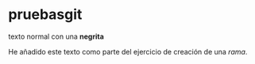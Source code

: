 # pruebasgit

texto normal con una **negrita**

He añadido este texto como parte del ejercicio de creación de una *rama*.
